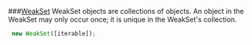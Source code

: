 ###[WeakSet](https://developer.mozilla.org/en-US/docs/Web/JavaScript/Reference/Global_Objects/WeakSet)
WeakSet objects are collections of objects. An object in the WeakSet may only occur once; it is unique in the WeakSet's collection.

```javascript
 new WeakSet([iterable]);
```
